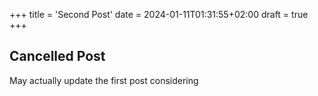 +++
title = 'Second Post'
date = 2024-01-11T01:31:55+02:00
draft = true
+++

## Cancelled Post

May actually update the first post considering
